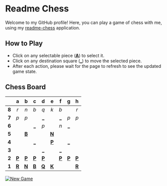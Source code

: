 # Readme Chess

Welcome to my GitHub profile! Here, you can play a game of chess with me, using my [readme-chess](https://github.com/grim-kalman/readme-chess) application.

## How to Play

- Click on any selectable piece ([**A**]()) to select it.
- Click on any destination square ([**_**]()) to move the selected piece.
- After each action, please wait for the page to refresh to see the updated game state.

## Chess Board
|     |  a  |  b  |  c  |  d  |  e  |  f  |  g  |  h  |
|:---:|:---:|:---:|:---:|:---:|:---:|:---:|:---:|:---:|
|  **8**  |  _r_  |  _n_  |  _b_  |  _q_  |  _k_  |  _b_  |     |  _r_  |
|  **7**  |  _p_  |  _p_  |     |  [_](https://rust-readme-chess.duckdns.org/play?mv=e5d7)  |     |  [_](https://rust-readme-chess.duckdns.org/play?mv=e5f7)  |  _p_  |  _p_  |
|  **6**  |     |     |  [_](https://rust-readme-chess.duckdns.org/play?mv=e5c6)  |  _p_  |     |  _n_  |  [_](https://rust-readme-chess.duckdns.org/play?mv=e5g6)  |     |
|  **5**  |     |  [**B**](https://rust-readme-chess.duckdns.org/select?square=b5)  |     |     |  [**N**](https://rust-readme-chess.duckdns.org/select?square=e5)  |     |     |     |
|  **4**  |     |     |  [_](https://rust-readme-chess.duckdns.org/play?mv=e5c4)  |     |  [**P**](https://github.com/grim-kalman)  |     |  [_](https://rust-readme-chess.duckdns.org/play?mv=e5g4)  |     |
|  **3**  |     |     |     |  [_](https://rust-readme-chess.duckdns.org/play?mv=e5d3)  |     |  [_](https://rust-readme-chess.duckdns.org/play?mv=e5f3)  |     |     |
|  **2**  |  [**P**](https://rust-readme-chess.duckdns.org/select?square=a2)  |  [**P**](https://rust-readme-chess.duckdns.org/select?square=b2)  |  [**P**](https://rust-readme-chess.duckdns.org/select?square=c2)  |  [**P**](https://rust-readme-chess.duckdns.org/select?square=d2)  |     |  [**P**](https://rust-readme-chess.duckdns.org/select?square=f2)  |  [**P**](https://rust-readme-chess.duckdns.org/select?square=g2)  |  [**P**](https://rust-readme-chess.duckdns.org/select?square=h2)  |
|  **1**  |  [**R**](https://github.com/grim-kalman)  |  [**N**](https://rust-readme-chess.duckdns.org/select?square=b1)  |  [**B**](https://github.com/grim-kalman)  |  [**Q**](https://rust-readme-chess.duckdns.org/select?square=d1)  |  [**K**](https://rust-readme-chess.duckdns.org/select?square=e1)  |     |     |  [**R**](https://rust-readme-chess.duckdns.org/select?square=h1)  |

[![New Game](https://img.shields.io/badge/New_Game-4CAF50)](https://rust-readme-chess.duckdns.org/new)
